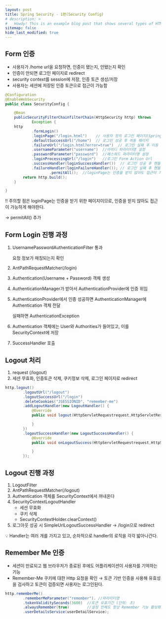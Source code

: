 ```yaml
---
layout: post
title: Spring Security - 1편(Security Config)
# description: >
#   Howdy! This is an example blog post that shows several types of HTML content supported in this theme.
sitemap: false
hide_last_modified: true
---
```










## Form 인증

- 사용자가 /home url을 요청하면, 인증이 됐는지, 안됐는지 확인
- 인증이 안되면 로그인 페이지로 redirect
- security context를 session에 저장, 인증 토큰 생성/저장
- 사용자는 세션에 저장된 인증 토큰으로 접근이 가능함

```java
@Configuration
@EnableWebSecurity
public class SecurityConfig {

    @Bean
    publicSecurityFilterChainfilterChain(HttpSecurity http) throws
            Exception {
	http
	        .formLogin()
	        .loginPage("/login.html")    // 사용자 정의 로그인 페이지(Spring security는 기본적으로 제공하는 페이지가 존재
	        .defaultSuccessUrl("/home")  // 로그인 성공 후 이동 페이지
	        .failureUrl("/login.html?error=true")  // 로그인 실패 후 이동 페이지
	        .usernameParameter("username")  //아이디 파라미터명 설정
	        .passwordParameter("password")  //패스워드 파라미터명 설정 
	        .loginProcessingUrl("/login")   //로그인 Form Action Url
	        .successHandler(loginSuccessHandler())  // 로그인 성공 후 핸들러
	        .failureHandler(loginFailureHandler()); // 로그인 실패 후 핸들러
					.permitAll();  //loginPage는 인증을 받지 않아도 접근이 가능하게 해야한다.
        return http.build();
    }

}
```

‼️ 주의할 점은 loginPage는 인증을 받기 위한 페이지이므로, 인증을 받지 않아도 접근이 가능하게 해야한다.

→ permitAll() 추가

## Form Login 진행 과정

1. UsernamePasswordAuthenticationFilter 통과
    
    요청 정보가 매칭되는지 확인
    
2. AntPathRequestMatcher(/login)
3. Authentication(Username + Password) 객체 생성
4. AuthenticationManager가 받아서 AuthenticationProvider에 인증 위임
5. AuthenticationProvider에서 인증 성공하면 AuthenticationManager에 Authentication 객체 전달
    
    실패하면 AuthenticationException
    
6. Authentication 객체에는 User와 Authorities가 들어있고, 이를 SecurityContext에 저장
7. SuccessHandler 호출

## Logout 처리

1. request (/logout)
2. 세션 무효화, 인증토큰 삭제, 쿠키정보 삭제, 로그인 페이지로 redirect

```java
http.logout()
        .logoutUrl("/logout")
        .logoutSuccessUrl("/login")
        .deleteCookies("JSESSIONID", "remember-me")
        .addLogoutHandler(new LogoutHandler() {
            @Override
            public void logout(HttpServletRequestrequest,HttpServletResponseresponse,Authenticationauthentication) {

            }
        })
        .logoutSuccessHandler(new LogoutSuccessHandler() {
            @Override
            public void onLogoutSuccess(HttpServletRequestrequest,HttpServletResponseresponse,Authenticationauthentication) throws IOException, ServletException {

            }
        });
```

## Logout 진행 과정

1. LogoutFilter
2. AntPathRequestMatcher(/logout)
3. Authentication 객체를 SecurityContext에서 꺼내온다
4. SecurityContextLogoutHandler
    - 세션 무효화
    - 쿠키 삭제
    - SecurityContextHolder.clearContext()
5. 로그아웃 성공 시 SimpleUrlLogoutSuccessHandler → /login으로 redirect

<aside>
💡 Handler는 여러 개를 가지고 있고, 순차적으로 handler의 로직을 각각 밟아나간다.

</aside>

## Remember Me 인증

- 세션이 만료되고 웹 브라우저가 종료된 후에도 어플리케이션이 사용자를 기억하는 기능
- Remember-Me 쿠키에 대한 Http 요청을 확인 → 토큰 기반 인증을 사용해 유효성을 검사하고 토큰이 검증되면 사용자는 로그인된다.

```java
http.rememberMe()
        .rememberMeParameter("remember"). //파라미터명
        .tokenValiditySeconds(3600)  //토큰 유효기간 (단위: 초)
        .alwaysRemember(true)        //설정 안해도 항상 Remember 기능 활성화
        .userDetailsService(userDetailService);
```